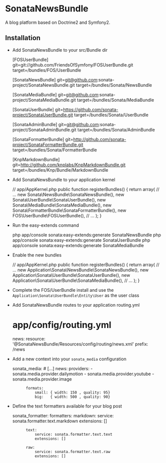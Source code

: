 SonataNewsBundle
================

A blog platform based on Doctrine2 and Symfony2.

## Installation

* Add SonataNewsBundle to your src/Bundle dir

    [FOSUserBundle]
        git=git://github.com/FriendsOfSymfony/FOSUserBundle.git
        target=/bundles/FOS/UserBundle

    [SonataNewsBundle]
        git=git@github.com:sonata-project/SonataNewsBundle.git
        target=/bundles/Sonata/NewsBundle

    [SonataMediaBundle]
        git=git@github.com:sonata-project/SonataMediaBundle.git
        target=/bundles/Sonata/MediaBundle

    [SonataUserBundle]
        git=https://github.com/sonata-project/SonataUserBundle.git
        target=/bundles/Sonata/UserBundle

    [SonataAdminBundle]
        git=git@github.com:sonata-project/SonataAdminBundle.git
        target=/bundles/Sonata/AdminBundle

    [SonataFormatterBundle]
        git=http://github.com/sonata-project/SonataFormatterBundle.git
        target=/bundles/Sonata/FormatterBundle

    [KnpMarkdownBundle]
        git=http://github.com/knplabs/KnpMarkdownBundle.git
        target=/bundles/Knp/Bundle/MarkdownBundle

* Add SonataNewsBundle to your application kernel

    // app/AppKernel.php
    public function registerBundles()
    {
        return array(
            // ...
            new Sonata\NewsBundle\SonataNewsBundle(),
            new Sonata\UserBundle\SonataUserBundle(),
            new Sonata\MediaBundle\SonataMediaBundle(),
            new Sonata\FormatterBundle\SonataFormatterBundle(),
            new FOS\UserBundle\FOSUserBundle(),
            // ...
        );
    }

* Run the easy-extends command

    php app/console sonata:easy-extends:generate SonataNewsBundle
    php app/console sonata:easy-extends:generate SonataUserBundle
    php app/console sonata:easy-extends:generate SonataMediaBundle

* Enable the new bundles

    // app/AppKernel.php
    public function registerBundles()
    {
        return array(
            // ...
            new Application\Sonata\NewsBundle\SonataNewsBundle(),
            new Application\Sonata\UserBundle\SonataUserBundle(),
            new Application\Sonata\UserBundle\SonataMediaBundle(),
            // ...
        );
    }

* Complete the FOS/UserBundle install and use the ``Application\Sonata\UserBundle\Entity\User`` as the user class

* Add SonataNewsBundle routes to your application routing.yml

    # app/config/routing.yml
    news:
        resource: '@SonataNewsBundle/Resources/config/routing/news.xml'
        prefix: /news

* Add a new context into your ``sonata_media`` configuration

    sonata_media:
        # [...]
        news:
            providers:
                - sonata.media.provider.dailymotion
                - sonata.media.provider.youtube
                - sonata.media.provider.image

            formats:
                small: { width: 150 , quality: 95}
                big:   { width: 500 , quality: 90}

* Define the text formatters available for your blog post

    sonata_formatter:
        formatters:
            markdown:
                service: sonata.formatter.text.markdown
                extensions: []

            text:
                service: sonata.formatter.text.text
                extensions: []

            raw:
                service: sonata.formatter.text.raw
                extensions: []
